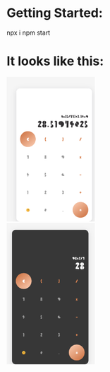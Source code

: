# Getting Started:

npx i
npm start

# It looks like this:

<img src="./images/Screenshot1.png" alt="white" width="200"/>
<br/>
<img src="./images/Screenshot2.png" alt="dark" width="200"/>
